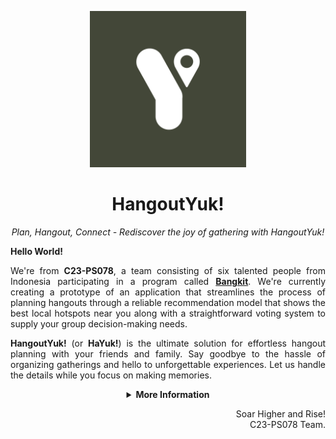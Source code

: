 <p align="center"><img src="https://github.com/HangoutYuk/.github/blob/main/profile/our_logo.jpg" width="250px"></p>

<h1 align="center">HangoutYuk!</h1>
<p align="center"><em>Plan, Hangout, Connect - Rediscover the joy of gathering with HangoutYuk!</em></p>

**Hello World!**

<p align="justify">
We're from <strong>C23-PS078</strong>, a team consisting of six talented people from Indonesia participating in a program called <a href="https://g.co/bangkit"><strong>Bangkit</strong></a>. We're currently creating a prototype of an application that streamlines the process of planning hangouts through a reliable recommendation model that shows the best local hotspots near you along with a straightforward voting system to supply your group decision-making needs.
</p>

<p align="justify">
<strong>HangoutYuk!</strong> (or <strong>HaYuk!</strong>) is the ultimate solution for effortless hangout planning with your friends and family. Say goodbye to the hassle of organizing gatherings and hello to unforgettable experiences. Let us handle the details while you focus on making memories.
</p>

<details>
   <summary align="center"><strong>More Information</strong></summary>

<h2>What is "HangoutYuk!"?</h2>
<p align="center"><img src="https://github.com/HangoutYuk/.github/blob/main/profile/sarapan.PNG"/></p>

<p align="justify">
<strong>HangoutYuk!</strong> (or <strong>HaYuk!</strong>) is the solution to easily planning hangout events with your friends and family. Everyone is longing to reunite with their loved ones after the pandemic, but with the overwhelming (or limited) amount of information that is available, the process of planning hangouts can be challenging and time-consuming for most people, leading to the outcome of cancelled plans and unrealized reunions. With HaYuk!, there is no need to worry any longer, as it provides the necessary features for users to effectively gather with their acquaintances in a streamlined manner at a place that fits everyone’s needs. Additionally, HaYuk! closely works with business SMEs to support the development of digital tourism and enhance the economic development of nearby communities.
</p>

<p align="center">
   <br>
   Download Now!
   <br>
   <a href="./README.md"><img src="https://img.shields.io/badge/Android-3DDC84?style=for-the-badge&logo=android&logoColor=white" /></a>
</p>

## Our Team
   
<p align="justify">
The <strong>C23-PS078</strong> team is formed of three different learning paths in a cross-functional teamworking environment, with each learning path having different tasks and roles in the development of the HangoutYuk! application. 
In layman's terms, the learning paths of our team can be categorized into the following:
</p>
 
<p align="justify">
<strong>Cloud Computing</strong> provides the underlying infrastructure architecture of the app. Develops the backend APIs needed for the app, deploy cloud services, models, and backend APIs as needed by the team, documenting API using Swagger and use the Google Maps API to retrieve relevant information on local hotspots.
</p>

<p align="justify">
<strong>Machine Learning</strong> builds and develops the recommendation model of hangout places based on several variables, such as distance and analysis of comments using NLP. Building model with TensorFlow, using ML Endpoint to deliver recommendations, and preprocess the data using pandas.
</p>

<p align="justify">
<strong>Mobile Development</strong> builds the user-friendly design interface that seamlessly integrates all of the app's features using Figma. Develops the Android app using Android Studio as the development environment and Kotlin as the programming language, using the APIs developed by the Cloud Computing team alongside the endpoint models of the Machine Learning team.
</p>

### Cloud Computing Division

| Bangkit ID  | Name                    | University            | Contact                                                |
| ----------- | ----------------------- | --------------------- | ------------------------------------------------------ |
| C181DSX2192 | Ariq Muhammad Sulthan   | Universitas Indonesia | [Linkedin](https://www.linkedin.com/in/ariqsulthan/)   |
| C360DSX3696 | Rafsanjani Nurul Irsyad | Universitas Telkom    | [Linkedin](https://www.linkedin.com/in/rafsanjani-ni/) |

### Machine Learning Division

| Bangkit ID  | Name                      | University                       | Contact                                                                     |
| ----------- | ------------------------- | -------------------------------- | --------------------------------------------------------------------------- |
| M360DSX3692 | Adri Firmansya Sofyan     | Universitas Telkom               | [Linkedin](https://www.linkedin.com/in/adri-firmansya-sofyan-9215b2271/)    |
| M309DSX0159 | Muhammad Rafi Valliansyah | Universitas Pendidikan Indonesia | [Linkedin](https://www.linkedin.com/in/muhammad-rafi-valliansyah-47677882/) |
| M169DSY2157 | Sania Rizka Ramadhani     | Universitas Gadjah Mada          | [Linkedin](https://www.linkedin.com/in/saniarizka/)                         |

### Mobile Development Division

| Bangkit ID  | Name                   | University                              | Contact                                                                   |
| ----------- | ---------------------- | --------------------------------------- | ------------------------------------------------------------------------- |
| A200DKX4519 | Muhammad Farhan Anshor | Universitas Islam Negeri Sunan Kalijaga | [Linkedin](https://www.linkedin.com/in/muhammad-farhan-anshor-779288181/) |

## Repository

### Cloud Computing

1. [HangoutYuk! Backend API](https://github.com/HangoutYuk/hayuk-api).
2. [HangoutYuk! Vote API](https://github.com/HangoutYuk/hayuk-vote-api)

### Machine Learning

1. [HangoutYuk! ML Endpoint](https://github.com/HangoutYuk/hayuk-ml-endpoint)
2. [HangoutYuk! ML Research](https://github.com/HangoutYuk/hayuk-ml-research)

### Mobile Development

1. [HangoutYuk! Android App](https://github.com/HangoutYuk/hayuk-android)

> _So einfach ist es schon, wie kannst du es nicht schaffen?_

</details>

<p align="right"> 
Soar Higher and Rise! 
<br> 
C23-PS078 Team. 
</p>
